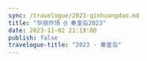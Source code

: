 ```yaml
---
sync: /travelogue/2023-qinhuangdao.md
title: "华丽开场 @ 秦皇岛2023"
date: 2023-11-02 21:19:00
publish: false
travelogue-title: "2023 · 秦皇岛"
---
```

